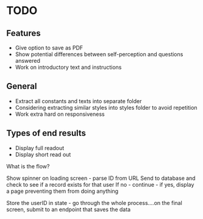 # TODO

## Features

- Give option to save as PDF
- Show potential differences between self-perception and questions answered
- Work on introductory text and instructions

## General

- Extract all constants and texts into separate folder
- Considering extracting similar styles into styles folder to avoid repetition
- Work extra hard on responsiveness

## Types of end results

- Display full readout
- Display short read out

What is the flow?

Show spinner on loading screen - parse ID from URL
Send to database and check to see if a record exists for that user
If no - continue - if yes, display a page preventing them from doing anything

Store the userID in state - go through the whole process....on the final screen, submit to an
endpoint that saves the data
